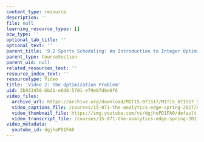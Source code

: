 ```yaml
---
content_type: resource
description: ''
file: null
learning_resource_types: []
ocw_type: ''
optional_tab_title: ''
optional_text: ''
parent_title: '9.2 Sports Scheduling: An Introduction to Integer Optimization '
parent_type: CourseSection
parent_uid: null
related_resources_text: ''
resource_index_text: ''
resourcetype: Video
title: 'Video 2: The Optimization Problem'
uid: 3b933458-bb21-e6d8-5701-e79e8fd8e0f6
video_files:
  archive_url: https://archive.org/download/MIT15.071S17/MIT15_071S17_Session_9.2.03_300k.mp4
  video_captions_file: /courses/15-071-the-analytics-edge-spring-2017/075b58a05c1a5fcd82ad36cfdcc10967_dgjhoPD1FA0.vtt
  video_thumbnail_file: https://img.youtube.com/vi/dgjhoPD1FA0/default.jpg
  video_transcript_file: /courses/15-071-the-analytics-edge-spring-2017/9788d5788efe9493f85c0d112cad4475_dgjhoPD1FA0.pdf
video_metadata:
  youtube_id: dgjhoPD1FA0
---
```

